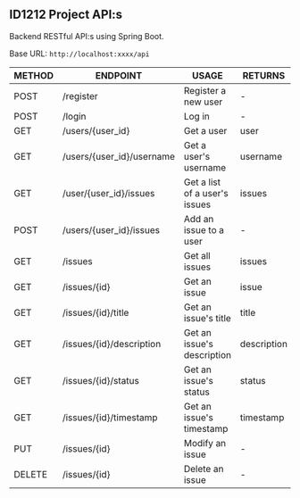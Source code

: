 ## ID1212 Project API:s

Backend RESTful API:s using Spring Boot.

Base URL: `http://localhost:xxxx/api`

| METHOD | ENDPOINT                  | USAGE                         | RETURNS     |
| ------ | ------------------------- | ----------------------------- | ----------- |
| POST   | /register                 | Register a new user           | -           |
| POST   | /login                    | Log in                        | -           |
| GET    | /users/{user_id}          | Get a user                    | user        |
| GET    | /users/{user_id}/username | Get a user's username         | username    |
| GET    | /user/{user_id}/issues    | Get a list of a user's issues | issues      |
| POST   | /users/{user_id}/issues   | Add an issue to a user        | -           |
| GET    | /issues                   | Get all issues                | issues      |
| GET    | /issues/{id}              | Get an issue                  | issue       |
| GET    | /issues/{id}/title        | Get an issue's title          | title       |
| GET    | /issues/{id}/description  | Get an issue's description    | description |
| GET    | /issues/{id}/status       | Get an issue's status         | status      |
| GET    | /issues/{id}/timestamp    | Get an issue's timestamp      | timestamp   |
| PUT    | /issues/{id}              | Modify an issue               | -           |
| DELETE | /issues/{id}              | Delete an issue               | -           |

